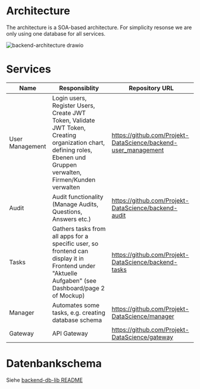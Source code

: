 # Architecture
The architecture is a SOA-based architecture. For simplicity resonse we are only using one database for all services.

![backend-architecture drawio](https://user-images.githubusercontent.com/39222224/210971095-8caaa0d0-a375-4302-b6a5-8ae9d03ee255.png)


# Services

| Name  | Responsiblity  | Repository URL  |
|---|---|---|
|  User Management | Login users, Register Users, Create JWT Token, Validate JWT Token, Creating organization chart, defining roles, Ebenen und Gruppen verwalten, Firmen/Kunden verwalten | https://github.com/Projekt-DataScience/backend-user_management  |
| Audit  |  Audit functionality (Manage Audits, Questions, Answers etc.) | https://github.com/Projekt-DataScience/backend-audit  |
| Tasks  |  Gathers tasks from all apps for a specific user, so frontend can display it in Frontend under "Aktuelle Aufgaben" (see Dashboard/page 2 of Mockup) | https://github.com/Projekt-DataScience/backend-tasks  |
| Manager | Automates some tasks, e.g. creating database schema | https://github.com/Projekt-DataScience/manager |
| Gateway | API Gateway | https://github.com/Projekt-DataScience/gateway |

# Datenbankschema

Siehe [backend-db-lib README](https://github.com/Projekt-DataScience/backend-db-lib/blob/main/README.md)

